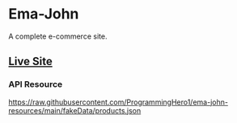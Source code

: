 # Ema-John
A complete e-commerce site. 

## [Live Site](https://ema-john-package.web.app/)

### API Resource

https://raw.githubusercontent.com/ProgrammingHero1/ema-john-resources/main/fakeData/products.json

